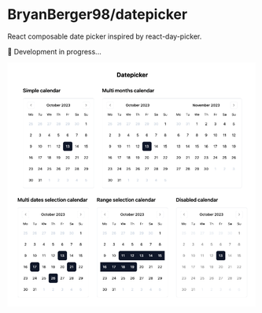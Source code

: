 # BryanBerger98/datepicker

React composable date picker inspired by react-day-picker.

👷 Development in progress...

![Datepickers preview](preview.png)
